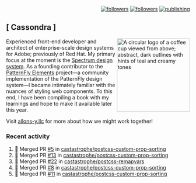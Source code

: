<p align="right"><a rel="me" href="https://front-end.social/@castastrophe">
    <img alt="followers" title="Follow me on Mastodon" src="https://img.shields.io/mastodon/follow/109297102751309835?domain=https%3A%2F%2Ffront-end.social&label=Follow&logo=mastodon&logoColor=white&style=for-the-badge&labelColor=008080&color=006969"/></a>
  <a href="https://codepen.io/castastrophe/">
    <img alt="followers" title="Follow me on CodePen" src="https://img.shields.io/badge/16-1?color=640464&labelColor=7c007c&style=for-the-badge&logo=codepen&label=Follow"/></a>
<a href="https://castastrophe.medium.com/">
    <img alt="publishing" title="View articles on Medium" src="https://img.shields.io/badge/107-1?color=666&labelColor=444&label=subscribe&logo=medium&logoColor=white&style=for-the-badge"/></a>
</p>

## [&nbsp;Cassondra&nbsp;]

<img align="right" src="https://github-production-user-asset-6210df.s3.amazonaws.com/1840295/253016758-ba468774-1cd3-42c2-8f43-947b5eeb5edf.png" height="200" alt="A circular logo of a coffee cup viewed from above; abstract, dark outlines with hints of teal and creamy tones">

Experienced front-end developer and architect of enterprise-scale design systems for Adobe; previously of Red Hat. My primary focus at the moment is the [Spectrum design system](https://github.com/adobe/spectrum-css). As a founding contributor to the [PatternFly&nbsp;Elements](https://github.com/patternfly/patternfly-elements) project&mdash;a community implementation of the PatternFly design system&mdash;I became intimately familiar with the nuances of styling web components. To this end, I have been compiling a book with my learnings and hope to make it available later this year.

Visit [allons-y.llc](http://allons-y.llc/) for more about how we might work together!

### Recent activity

<!--START_SECTION:activity-->
1. 🎉 Merged PR [#5](https://github.com/castastrophe/postcss-custom-prop-sorting/pull/5) in [castastrophe/postcss-custom-prop-sorting](https://github.com/castastrophe/postcss-custom-prop-sorting)
2. 🎉 Merged PR [#13](https://github.com/castastrophe/postcss-custom-prop-sorting/pull/13) in [castastrophe/postcss-custom-prop-sorting](https://github.com/castastrophe/postcss-custom-prop-sorting)
3. 🎉 Merged PR [#22](https://github.com/castastrophe/postcss-remapvars/pull/22) in [castastrophe/postcss-remapvars](https://github.com/castastrophe/postcss-remapvars)
4. 🎉 Merged PR [#8](https://github.com/castastrophe/postcss-custom-prop-sorting/pull/8) in [castastrophe/postcss-custom-prop-sorting](https://github.com/castastrophe/postcss-custom-prop-sorting)
5. 🎉 Merged PR [#11](https://github.com/castastrophe/postcss-custom-prop-sorting/pull/11) in [castastrophe/postcss-custom-prop-sorting](https://github.com/castastrophe/postcss-custom-prop-sorting)
<!--END_SECTION:activity-->
